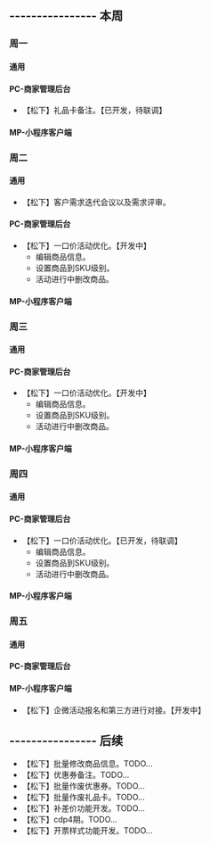 ## ---------------- 本周

### 周一
#### 通用
#### PC-商家管理后台
* 【松下】礼品卡备注。【已开发，待联调】
#### MP-小程序客户端

### 周二
#### 通用
* 【松下】客户需求迭代会议以及需求评审。
#### PC-商家管理后台
* 【松下】一口价活动优化。【开发中】
  - 编辑商品信息。
  - 设置商品到SKU级别。
  - 活动进行中删改商品。
#### MP-小程序客户端

### 周三
#### 通用
#### PC-商家管理后台
* 【松下】一口价活动优化。【开发中】
  - 编辑商品信息。
  - 设置商品到SKU级别。
  - 活动进行中删改商品。
#### MP-小程序客户端

### 周四
#### 通用
#### PC-商家管理后台
* 【松下】一口价活动优化。【已开发，待联调】
  - 编辑商品信息。
  - 设置商品到SKU级别。
  - 活动进行中删改商品。
#### MP-小程序客户端

### 周五
#### 通用
#### PC-商家管理后台
#### MP-小程序客户端
* 【松下】企微活动报名和第三方进行对接。【开发中】

## ---------------- 后续
* 【松下】批量修改商品信息。TODO...
* 【松下】优惠券备注。TODO...
* 【松下】批量作废优惠券。TODO...
* 【松下】批量作废礼品卡。TODO...
* 【松下】补差价功能开发。TODO...
* 【松下】cdp4期。TODO...
* 【松下】开票样式功能开发。TODO...
